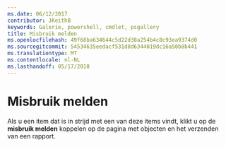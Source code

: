 ```yaml
---
ms.date: 06/12/2017
contributor: JKeithB
keywords: Galerie, powershell, cmdlet, psgallery
title: Misbruik melden
ms.openlocfilehash: 49f68ba634644c5d22d38a254b4c8c93ea9374d0
ms.sourcegitcommit: 54534635eedacf531d8d6344019dc16a50b8b441
ms.translationtype: MT
ms.contentlocale: nl-NL
ms.lasthandoff: 05/17/2018
---
```

# <a name="report-abuse"></a>Misbruik melden

Als u een item dat is in strijd met een van deze items vindt, klikt u op de **misbruik melden** koppelen op de pagina met objecten en het verzenden van een rapport.